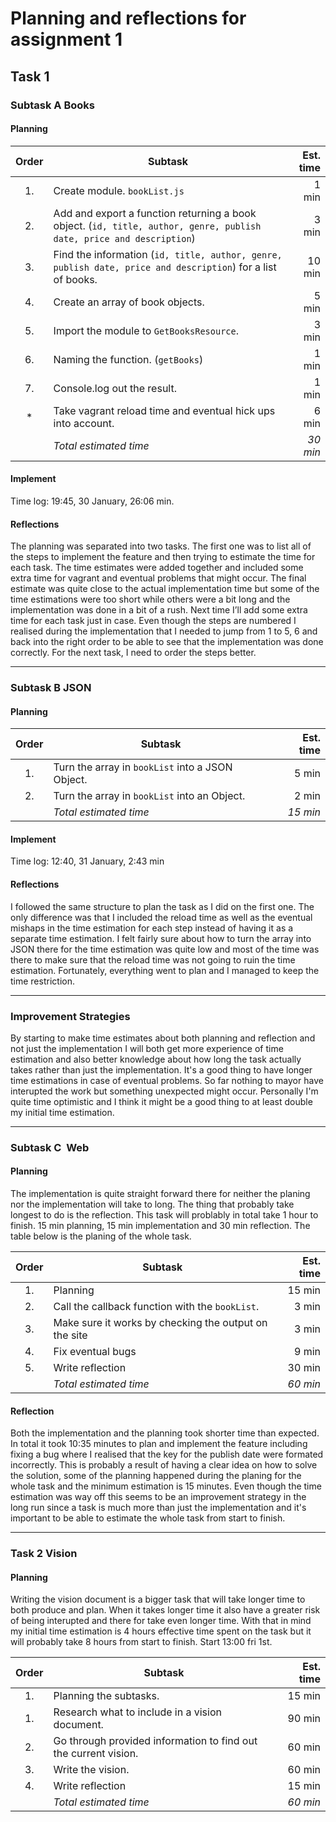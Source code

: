 # Planning and reflections for assignment 1

## Task 1
### Subtask A Books
#### Planning
| Order |Subtask                                                                                                                    | Est. time |
|:-----:|---------------------------------------------------------------------------------------------------------------------------|----------:|
|1.     |Create module. `bookList.js`                                                                                               | 1 min     |
|2.     |Add and export a function returning a book object. (`id, title, author, genre, publish date, price and description`)                                                                                                                                                        | 3 min     |
|3.     |Find the information (`id, title, author, genre, publish date, price and description`) for a list of books.                                                                                                                                                                 | 10 min    |
|4.     |Create an array of book objects.                                                                                           | 5 min     |
|5.     |Import the module to `GetBooksResource`.                                                                                   | 3 min     |
|6.     |Naming the function. (`getBooks`)                                                                                          | 1 min     |
|7.     |Console.log out the result.                                                                                                | 1 min     |
| *     |Take vagrant reload time and eventual hick ups into account.                                                               | 6 min     |
|       |*Total estimated time*                                                                                                     | *30 min*  |

#### Implement
Time log: 19:45, 30 January, 26:06 min.


#### Reflections
The planning was separated into two tasks. The first one was to list all of the steps to implement the feature and then trying to estimate the time for each task. The time estimates were added together and included some extra time for vagrant and eventual problems that might occur. The final estimate was quite close to the actual implementation time but some of the time estimations were too short while others were a bit long and the implementation was done in a bit of a rush. Next time I’ll add some extra time for each task just in case. Even though the steps are numbered I realised during the implementation that I needed to jump from 1 to 5, 6 and back into the right order to be able to see that the implementation was done correctly. For the next task, I need to order the steps better.

___

### Subtask B JSON
#### Planning
| Order | Subtask                                                                                                                   | Est. time |
|:-----:|---------------------------------------------------------------------------------------------------------------------------|----------:|
|1.     |Turn the array in `bookList` into a JSON Object.                                                                           | 5 min     |
|2.     |Turn the array in `bookList` into an Object.                                                                               | 2 min     |
|       |*Total estimated time*                                                                                                     | *15 min*  |


#### Implement
Time log: 12:40, 31 January, 2:43 min

#### Reflections
I followed the same structure to plan the task as I did on the first one. The only difference was that I included the reload time as well as the eventual mishaps in the time estimation for each step instead of having it as a separate time estimation. I felt fairly sure about how to turn the array into JSON there for the time estimation was quite low and most of the time was there to make sure that the reload time was not going to ruin the time estimation. Fortunately, everything went to plan and I managed to keep the time restriction.

___

### Improvement Strategies
By starting to make time estimates about both planning and reflection and not just the implementation I will both get more experience of time estimation and also better knowledge about how long the task actually takes rather than just the implementation.
It's a good thing to have longer time estimations in case of eventual problems. So far nothing to mayor have interupted the work but something unexpected might occur. Personally I'm quite time optimistic and I think it might be a good thing to at least double my initial time estimation.

___

### Subtask C ­­ Web

#### Planning
The implementation is quite straight forward there for neither the planing nor the implementation will take to long. The thing that probably take longest to do is the reflection. This task will problably in total take 1 hour to finish. 15 min planning, 15 min implementation and 30 min reflection. The table below is the planing of the whole task.

| Order | Subtask                                                                                                                   | Est. time |
|:-----:|---------------------------------------------------------------------------------------------------------------------------|----------:|
|1.     |Planning                                                                                                                   | 15 min    |
|2.     |Call the callback function with the `bookList`.                                                                            | 3 min     |
|3.     |Make sure it works by checking the output on the site                                                                      | 3 min     |
|4.     |Fix eventual bugs                                                                                                          | 9 min     |
|5.     |Write reflection                                                                                                           | 30 min    |
|       |*Total estimated time*                                                                                                     | *60 min*  |

#### Reflection
Both the implementation and the planning took shorter time than expected. In total it took 10:35 minutes to plan and implement the feature including fixing a bug where I realised that the key for the publish date were formated incorrectly. This is probably a result of having a clear idea on how to solve the solution, some of the planning happened during the planing for the whole task and the minimum estimation is 15 minutes. Even though the time estimation was way off this seems to be an improvement strategy in the long run since a task is much more than just the implementation and it's important to be able to estimate the whole task from start to finish.

___

### Task 2 Vision
#### Planning
Writing the vision document is a bigger task that will take longer time to both produce and plan. When it takes longer time it also have a greater risk of being interupted and there for take even longer time. With that in mind my initial time estimation is 4 hours effective time spent on the task but it will probably take 8 hours from start to finish. Start 13:00 fri 1st.

| Order | Subtask                                                                                                                   | Est. time |
|:-----:|---------------------------------------------------------------------------------------------------------------------------|----------:|
|1.     |Planning the subtasks.                                                                                                     | 15 min    |
|1.     |Research what to include in a vision document.                                                                             | 90 min    |
|2.     |Go through provided information to find out the current vision.                                                            | 60 min    |
|3.     |Write the vision.                                                                                                          | 60 min    |
|4.     |Write reflection                                                                                                           | 15 min    |
|       |*Total estimated time*                                                                                                     | *60 min*  |
